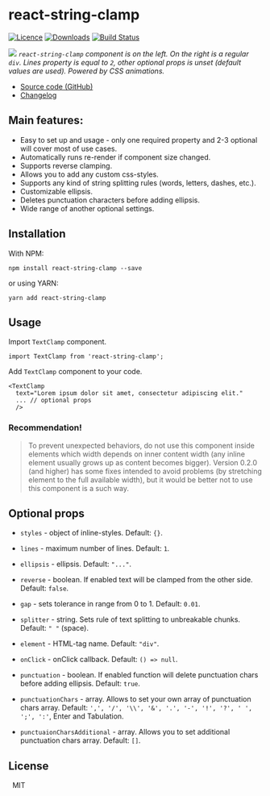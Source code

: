 # react-string-clamp

[![Licence](https://img.shields.io/npm/l/react-string-clamp.svg?colorB=%23)](https://www.npmjs.com/package/react-string-clamp) [![Downloads](https://img.shields.io/npm/dt/react-string-clamp.svg)](https://www.npmjs.com/package/react-string-clamp) [![Build Status](https://travis-ci.org/a-harkovets/react-string-clamp.svg?branch=master)](https://travis-ci.org/a-harkovets/react-string-clamp)

![](demo.gif)
*`react-string-clamp` component is on the left. On the right is a regular `div`. Lines property is equal to `2`, other optional props is unset (default values are used). Powered by CSS animations.*

 - [Source code (GitHub)](https://github.com/a-harkovets/react-string-clamp)
 - [Changelog](https://github.com/a-harkovets/react-string-clamp/blob/master/changelog.md)


Main features:
---
 - Easy to set up and usage - only one required property and 2-3 optional will cover most of use cases.
 - Automatically runs re-render if component size changed.
 - Supports reverse clamping.
 - Allows you to add any custom css-styles.
 - Supports any kind of string splitting rules (words, letters, dashes, etc.).
 - Customizable ellipsis.
 - Deletes punctuation characters before adding ellipsis.
 - Wide range of another optional settings.

Installation
---
With NPM:
```
npm install react-string-clamp --save
```
or using YARN:
```
yarn add react-string-clamp
```

## Usage


Import `TextClamp` component.

```
import TextClamp from 'react-string-clamp';
```

Add `TextClamp` component to your code.

```
<TextClamp
  text="Lorem ipsum dolor sit amet, consectetur adipiscing elit."
  ... // optional props
  />
```
### Recommendation!

> To prevent unexpected behaviors, do not use this component inside elements which width depends on inner content width (any inline element usually grows up as content becomes bigger). Version 0.2.0 (and higher) has some fixes intended to avoid problems (by stretching element to the full available width), but it would be better not to use this component is a such way.

Optional props
---
 - `styles` - object of inline-styles. Default: `{}`.

 - `lines` - maximum number of lines. Default: `1`.

 - `ellipsis` - ellipsis. Default: `"..."`.

 - `reverse` - boolean. If enabled text will be clamped from the other side. Default: `false`.

 - `gap` - sets tolerance in range from 0 to 1. Default: `0.01`.

 - `splitter` - string. Sets rule of text splitting to unbreakable chunks. Default: `" "` (space).

 - `element` - HTML-tag name. Default: `"div"`.

 - `onClick` - onClick callback. Default: `() => null`.

 - `punctuation` - boolean. If enabled function will delete punctuation chars before adding ellipsis. Default: `true`.

 - `punctuationChars` - array. Allows to set your own array of punctuation chars array. Default: `',', '/', '\\', '&', '.', '-', '!', '?', ' ', ';', ':'`, Enter and Tabulation.

 - `punctuaionCharsAdditional` - array. Allows you to set additional punctuation chars array. Default: `[]`.


## License


&nbsp;&nbsp;MIT
